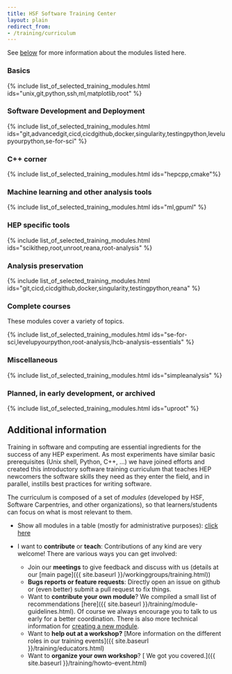 ```yaml
---
title: HSF Software Training Center
layout: plain
redirect_from:
- /training/curriculum
---
```


<script defer data-domain="hepsoftwarefoundation.org" src="https://views.scientific-python.org/js/script.js"></script>

See [below](#bkginfo) for more information about the modules listed here.

### Basics

{% include list_of_selected_training_modules.html ids="unix,git,python,ssh,ml,matplotlib,root" %}

### Software Development and Deployment

{% include list_of_selected_training_modules.html ids="git,advancedgit,cicd,cicdgithub,docker,singularity,testingpython,levelupyourpython,se-for-sci" %}

### C++ corner

{% include list_of_selected_training_modules.html ids="hepcpp,cmake"%}

### Machine learning and other analysis tools

{% include list_of_selected_training_modules.html ids="ml,gpuml" %}

### HEP specific tools

{% include list_of_selected_training_modules.html ids="scikithep,root,unroot,reana,root-analysis" %}

### Analysis preservation

{% include list_of_selected_training_modules.html ids="git,cicd,cicdgithub,docker,singularity,testingpython,reana" %}

### Complete courses

These modules cover a variety of topics.

{% include list_of_selected_training_modules.html ids="se-for-sci,levelupyourpython,root-analysis,lhcb-analysis-essentials" %}

### Miscellaneous

{% include list_of_selected_training_modules.html ids="simpleanalysis" %}

### Planned, in early development, or archived

{% include list_of_selected_training_modules.html ids="uproot" %}

## <a name="bkginfo"></a>Additional information

Training in software and computing are essential ingredients for the success of any HEP experiment. As most experiments have similar basic prerequisites (Unix shell, Python, C++, …) we have joined efforts and created this introductory software training curriculum that teaches HEP newcomers the software skills they need as they enter the field, and in parallel, instills best practices for writing software.

The curriculum is composed of a set of *modules* (developed by HSF, Software Carpentries, and other organizations), so that learners/students can focus on what is most relevant to them.

* Show all modules in a table (mostly for administrative purposes): [click here]({{site.baseurl}}/training/curriculum_table.html)
* I want to **contribute** or **teach**:
Contributions of any kind are very welcome! There are various ways you can get involved:

    * Join our **meetings** to give feedback and discuss with us (details at our [main page]({{ site.baseurl }}/workinggroups/training.html))
    * **Bugs reports or feature requests**: Directly open an issue on github or (even better) submit a pull request to fix things.
    * Want to **contribute your own module**? We compiled a small list of recommendations [here]({{ site.baseurl }}/training/module-guidelines.html). Of course we always encourage you to talk to us early for a better coordination. There is also more technical information for [creating a new module](https://github.com/hsf-training/carpentry-cookiecutter).
    * Want to **help out at a workshop?** [More information on the different roles in our training events]({{ site.baseurl }}/training/educators.html)
    * Want to **organize your own workshop**? [ We got you covered.]({{ site.baseurl }}/training/howto-event.html)
